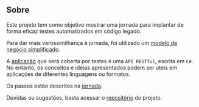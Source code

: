 ## Sobre
Este projeto tem como objetivo mostrar uma jornada para implantar de forma eficaz testes automatizados em código legado.

Para dar mais verossimilhança à jornada, foi utilizado um [modelo de negócio simplificado](modelo-negocio).

A [aplicação](aplicacao) que será coberta por testes é uma `API RESTful`, escrita em `C#`. 
No entanto, os conceitos e ideias apresentados podem ser úteis em aplicações de diferentes linguagens ou formatos.

Os passos estão descritos na [jornada](jornada).

Dúvidas ou sugestões, basta acessar o [repositório](https://github.com/matheusaraujo/jornada-automacao-testes) do projeto.